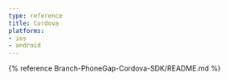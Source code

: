 ```yaml
---
type: reference
title: Cordova
platforms:
- ios
- android
---
```


{% reference Branch-PhoneGap-Cordova-SDK/README.md %}
